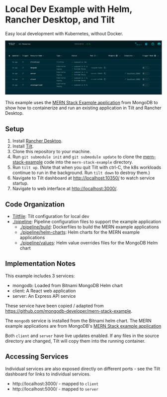 # Local Dev Example with Helm, Rancher Desktop, and Tilt

Easy local development with Kubernetes, without Docker.

![Tilt dashboard screenshot](screenshot.png)

This example uses the [MERN Stack Example application](https://github.com/mongodb-developer/mern-stack-example)
from MongoDB to show how to containerize and run an existing application in Tilt and Rancher Desktop.

## Setup

1. Install [Rancher Desktop](https://rancherdesktop.io).
2. Install [Tilt](https://tilt.dev).
3. Clone this repository to your machine.
4. Run `git submodule init` and `git submodule update` to clone the [mern-stack-example](https://github.com/mongodb-developer/mern-stack-example)
code into the `mern-stack-example` directory.
5. Run `tilt up`. (Note that when you quit Tilt with ctrl-C, the k8s workloads continue to run in
the background. Run `tilt down` to destroy them.)
6. Navigate to Tilt dashboard at [http://localhost:10350/](http://localhost:10350/) to watch
service startup.
7. Navigate to web interface at [http://localhost:3000/](http://localhost:3000/).

## Code Organization

* [Tiltfile](Tiltfile): Tilt configuration for local dev
* [./pipeline](./pipeline): Pipeline configuration files to support the example application
  * [./pipeline/build](./pipeline/build): Dockerfiles to build the MERN example applications
  * [./pipeline/helm-charts](./pipeline/helm-charts): Helm charts for the MERN example applications
  * [./pipeline/values](./pipeline/values): Helm value overrides files for the MongoDB Helm chart

## Implementation Notes

This example includes 3 services:

- mongodb: Loaded from Bitnami MongoDB Helm chart
- client: A React web application
- server: An Express API service

These service have been copied / adapted from
https://github.com/mongodb-developer/mern-stack-example.

The `mongodb` service is installed from the Bitnami helm chart. The MERN example applications are from
MongoDB's [MERN Stack example application](https://github.com/mongodb-developer/mern-stack-example)

Both `client` and `server` have live updates enabled. If any files in the source directory are
changed, Tilt will copy them into the running container.

## Accessing Services

Individual services are also exposed directly on different ports - see the Tilt dashboard for
links to individual services.

- http://localhost:3000/ - mapped to `client`
- http://localhost:5000/ - mapped to `server`
